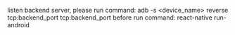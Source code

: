 listen backend server, please run command: adb -s <device_name> reverse tcp:backend_port tcp:backend_port
before run command: react-native run-android